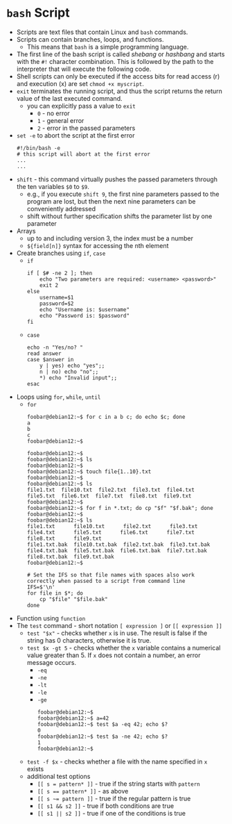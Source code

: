 # `bash` Script

- Scripts are text files that contain Linux and `bash` commands.
- Scripts can contain branches, loops, and functions.
    - This means that `bash` is a simple programming language.
- The first line of the bash script is called *shebang* or *hashbang* and starts with the `#!` character combination. This is followed by the path to the interpreter that will execute the following code.
- Shell scripts can only be executed if the access bits for read access (r) and execution (x) are set `chmod +x myscript`.
- `exit` terminates the running script, and thus the script returns the return value of the last executed command.
    - you can explicitly pass a value to `exit`
        - `0` - no error
        - `1` - general error
        - `2` - error in the passed parameters
- `set -e` to abort the script at the first error
    ```
    #!/bin/bash -e
    # this script will abort at the first error
    ...
    ...
    ```
- `shift` - this command virtually pushes the passed parameters through  the ten variables `$0` to `$9`.
    - e.g., if you execute `shift 9`, the first nine parameters passed to the program are lost, but then the next nine parameters can be conveniently addressed
    - shift without further specification shifts the parameter list by one parameter
- Arrays
    - up to and including version 3, the index must be a number
    - `${field[n]}` syntax for accessing the nth element
- Create branches using `if`, `case`
    - `if`
        ```
        if [ $# -ne 2 ]; then
            echo "Two parameters are required: <username> <password>"
            exit 2
        else
            username=$1
            password=$2
            echo "Username is: $username"
            echo "Password is: $password"
        fi
        ```
    - `case`
        ```
        echo -n "Yes/no? "
        read answer
        case $answer in
            y | yes) echo "yes";;
            n | no) echo "no";;
            *) echo "Invalid input";;
        esac
        ```    
- Loops using `for`, `while`, `until`
    - `for`
        ```
        foobar@debian12:~$ for c in a b c; do echo $c; done
        a
        b
        c
        foobar@debian12:~$

        foobar@debian12:~$ 
        foobar@debian12:~$ ls
        foobar@debian12:~$ 
        foobar@debian12:~$ touch file{1..10}.txt
        foobar@debian12:~$ 
        foobar@debian12:~$ ls
        file1.txt  file10.txt  file2.txt  file3.txt  file4.txt  file5.txt  file6.txt  file7.txt  file8.txt  file9.txt
        foobar@debian12:~$ 
        foobar@debian12:~$ for f in *.txt; do cp "$f" "$f.bak"; done
        foobar@debian12:~$ 
        foobar@debian12:~$ ls
        file1.txt      file10.txt      file2.txt      file3.txt      file4.txt      file5.txt      file6.txt      file7.txt      file8.txt      file9.txt
        file1.txt.bak  file10.txt.bak  file2.txt.bak  file3.txt.bak  file4.txt.bak  file5.txt.bak  file6.txt.bak  file7.txt.bak  file8.txt.bak  file9.txt.bak
        foobar@debian12:~$ 

        # Set the IFS so that file names with spaces also work correctly when passed to a script from command line
        IFS=$'\n'
        for file in $*; do
            cp "$file" "$file.bak"
        done
        ```        
- Function using `function`
- The `test` command - short notation `[ expression ]` or `[[ expression ]]`
    - `test "$x"` - checks whether `x` is in use. The result is false if the string has 0 characters, otherwise it is true.
    - `test $x -gt 5` - checks whether the `x` variable contains a numerical value greater than 5. If `x` does not contain a number, an error message occurs.
        - `-eq`
        - `-ne`
        - `-lt`
        - `-le`
        - `-ge`
            ```
            foobar@debian12:~$ 
            foobar@debian12:~$ a=42
            foobar@debian12:~$ test $a -eq 42; echo $?
            0
            foobar@debian12:~$ test $a -ne 42; echo $?
            1
            foobar@debian12:~$
            ```        
    - `test -f $x` - checks whether a file with the name specified in `x` exists
    - additional test options
        - `[[ s = pattern* ]]` - true if the string starts with `pattern`
        - `[[ s == pattern* ]]` - as above
        - `[[ s ~= pattern ]]` - true if the regular pattern is true
        - `[[ s1 && s2 ]]` - true if both conditions are true
        - `[[ s1 || s2 ]]` - true if one of the conditions is true